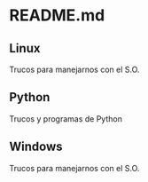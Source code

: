 # README.md

## Linux
Trucos para manejarnos con el S.O.

## Python
Trucos y programas de Python

## Windows
Trucos para manejarnos con el S.O.
